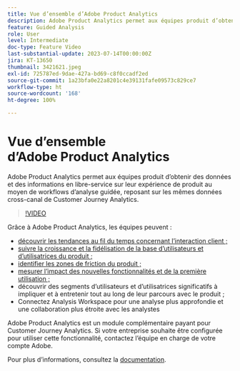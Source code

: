 ```yaml
---
title: Vue d’ensemble d’Adobe Product Analytics
description: Adobe Product Analytics permet aux équipes produit d’obtenir des données et des informations en libre-service sur leur expérience de produit au moyen de workflows d’analyse guidée, reposant sur les mêmes données cross-canal de Customer Journey Analytics.
feature: Guided Analysis
role: User
level: Intermediate
doc-type: Feature Video
last-substantial-update: 2023-07-14T00:00:00Z
jira: KT-13650
thumbnail: 3421621.jpeg
exl-id: 725787ed-9dae-427a-bd69-c8f0ccadf2ed
source-git-commit: 1a23bfa0e22a8201c4e39131fafe09573c829ce7
workflow-type: ht
source-wordcount: '168'
ht-degree: 100%

---
```


# Vue d’ensemble d’Adobe Product Analytics

Adobe Product Analytics permet aux équipes produit d’obtenir des données et des informations en libre-service sur leur expérience de produit au moyen de workflows d’analyse guidée, reposant sur les mêmes données cross-canal de Customer Journey Analytics.

>[!VIDEO](https://video.tv.adobe.com/v/3421621/?learn=on)

Grâce à Adobe Product Analytics, les équipes peuvent :

* [découvrir les tendances au fil du temps concernant l’interaction client ;](../guided-analysis/trends/usage-trends-analysis.md)
* [suivre la croissance et la fidélisation de la base d’utilisateurs et d’utilisatrices du produit ;](../guided-analysis/user-growth/active-user-growth-analysis.md)
* [identifier les zones de friction du produit ;](../guided-analysis/funnel/funnel-friction-analysis.md)
* [mesurer l’impact des nouvelles fonctionnalités et de la première utilisation ;](../guided-analysis/impact/release-impact-analysis.md)
* découvrir des segments d’utilisateurs et d’utilisatrices significatifs à impliquer et à entretenir tout au long de leur parcours avec le produit ;
* Connectez Analysis Workspace pour une analyse plus approfondie et une collaboration plus étroite avec les analystes

Adobe Product Analytics est un module complémentaire payant pour Customer Journey Analytics. Si votre entreprise souhaite être configurée pour utiliser cette fonctionnalité, contactez l’équipe en charge de votre compte Adobe.

Pour plus dʼinformations, consultez la [documentation](https://experienceleague.adobe.com/docs/analytics-platform/using/guided-analysis/overview.html?lang=fr).
